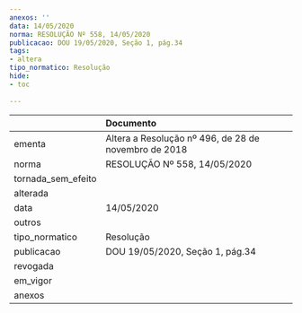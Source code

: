 ```yaml
---
anexos: ''
data: 14/05/2020
norma: RESOLUÇÃO Nº 558, 14/05/2020
publicacao: DOU 19/05/2020, Seção 1, pág.34
tags:
- altera
tipo_normatico: Resolução
hide: 
- toc 
 
---
```


|                    | Documento                                            |
|:-------------------|:-----------------------------------------------------|
| ementa             | Altera a Resolução nº 496, de 28 de novembro de 2018 |
| norma              | RESOLUÇÃO Nº 558, 14/05/2020                         |
| tornada_sem_efeito |                                                      |
| alterada           |                                                      |
| data               | 14/05/2020                                           |
| outros             |                                                      |
| tipo_normatico     | Resolução                                            |
| publicacao         | DOU 19/05/2020, Seção 1, pág.34                      |
| revogada           |                                                      |
| em_vigor           |                                                      |
| anexos             |                                                      |